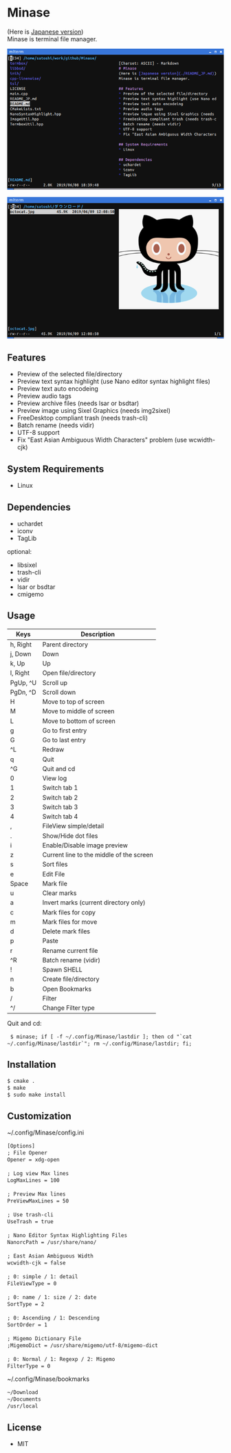 # Minase
(Here is [Japanese version](./README_JP.md))  
Minase is terminal file manager.

![image](./screenshot00.png)

![image](./screenshot01.png)

## Features
* Preview of the selected file/directory
* Preview text syntax highlight (use Nano editor syntax highlight files)
* Preview text auto encodeing
* Preview audio tags
* Preview archive files (needs lsar or bsdtar)
* Preview image using Sixel Graphics (needs img2sixel)
* FreeDesktop compliant trash (needs trash-cli)
* Batch rename (needs vidir)
* UTF-8 support
* Fix "East Asian Ambiguous Width Characters" problem (use wcwidth-cjk)

## System Requirements
* Linux

## Dependencies
* uchardet
* iconv
* TagLib

optional:
* libsixel
* trash-cli
* vidir
* lsar or bsdtar
* cmigemo

## Usage
|Keys|Description|
| ---- | ---- |
|h, Right| Parent directory|
|j, Down| Down|
|k, Up| Up|
|l, Right| Open file/directory|
|PgUp, ^U| Scroll up|
|PgDn, ^D| Scroll down|
|H| Move to top of screen|
|M| Move to middle of screen|
|L| Move to bottom of screen|
|g| Go to first entry|
|G| Go to last entry|
|^L| Redraw|
|q| Quit|
|^G|  Quit and cd|
|0| View log|
|1| Switch tab 1|
|2| Switch tab 2|
|3| Switch tab 3|
|4| Switch tab 4|
|,| FileView simple/detail|
|.| Show/Hide dot files|
|i| Enable/Disable image preview|
|z| Current line to the middle of the screen|
|s| Sort files|
|e| Edit File|
|Space| Mark file|
|u| Clear marks|
|a| Invert marks (current directory only)|
|c| Mark files for copy|
|m| Mark files for move|
|d| Delete mark files|
|p| Paste|
|r| Rename current file|
|^R| Batch rename (vidir)|
|!| Spawn SHELL|
|n| Create file/directory|
|b| Open Bookmarks|
|/| Filter|
|^/| Change Filter type|

Quit and cd:
```
 $ minase; if [ -f ~/.config/Minase/lastdir ]; then cd "`cat ~/.config/Minase/lastdir`"; rm ~/.config/Minase/lastdir; fi;
```

## Installation
```
$ cmake .
$ make
$ sudo make install
```

## Customization
~/.config/Minase/config.ini
```
[Options]
; File Opener
Opener = xdg-open

; Log view Max lines
LogMaxLines = 100

; Preview Max lines
PreViewMaxLines = 50

; Use trash-cli
UseTrash = true

; Nano Editor Syntax Highlighting Files
NanorcPath = /usr/share/nano/

; East Asian Ambiguous Width
wcwidth-cjk = false

; 0: simple / 1: detail
FileViewType = 0

; 0: name / 1: size / 2: date
SortType = 2

; 0: Ascending / 1: Descending
SortOrder = 1

; Migemo Dictionary File
;MigemoDict = /usr/share/migemo/utf-8/migemo-dict

; 0: Normal / 1: Regexp / 2: Migemo
FilterType = 0
```

~/.config/Minase/bookmarks    
```
~/Download
~/Documents
/usr/local
```

## License
* MIT
